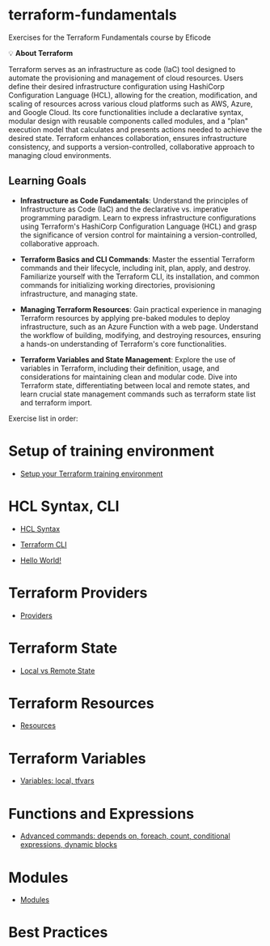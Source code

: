 # terraform-fundamentals

Exercises for the Terraform Fundamentals course by Eficode

💡 **About Terraform**

Terraform serves as an infrastructure as code (IaC) tool designed to automate the provisioning and management of cloud resources. Users define their desired infrastructure configuration using HashiCorp Configuration Language (HCL), allowing for the creation, modification, and scaling of resources across various cloud platforms such as AWS, Azure, and Google Cloud. Its core functionalities include a declarative syntax, modular design with reusable components called modules, and a "plan" execution model that calculates and presents actions needed to achieve the desired state. Terraform enhances collaboration, ensures infrastructure consistency, and supports a version-controlled, collaborative approach to managing cloud environments.

## Learning Goals

   - **Infrastructure as Code Fundamentals**: Understand the principles of Infrastructure as Code (IaC) and the declarative vs. imperative programming paradigm. Learn to express infrastructure configurations using Terraform's HashiCorp Configuration Language (HCL) and grasp the significance of version control for maintaining a version-controlled, collaborative approach.

   - **Terraform Basics and CLI Commands**: Master the essential Terraform commands and their lifecycle, including init, plan, apply, and destroy. Familiarize yourself with the Terraform CLI, its installation, and common commands for initializing working directories, provisioning infrastructure, and managing state.

   - **Managing Terraform Resources**: Gain practical experience in managing Terraform resources by applying pre-baked modules to deploy infrastructure, such as an Azure Function with a web page. Understand the workflow of building, modifying, and destroying resources, ensuring a hands-on understanding of Terraform's core functionalities.

   - **Terraform Variables and State Management**: Explore the use of variables in Terraform, including their definition, usage, and considerations for maintaining clean and modular code. Dive into Terraform state, differentiating between local and remote states, and learn crucial state management commands such as terraform state list and terraform import.

Exercise list in order:

# Setup of training environment
* [Setup your Terraform training environment](setup.md)

# HCL Syntax, CLI

* [HCL Syntax](https://github.com/eficode-academy/terraform-fundamentals/tree/noemi/test-exercises/tf-exercises/HCLSyntax/README.md)

* [Terraform CLI](https://github.com/eficode-academy/terraform-fundamentals/tree/noemi/test-exercises/tf-exercises/TerraformCLI/README.md)

* [Hello World!](https://github.com/eficode-academy/terraform-fundamentals/tree/noemi/test-exercises/tf-exercises/HelloWorld/README.md)

# Terraform Providers
* [Providers](https://github.com/eficode-academy/terraform-fundamentals/tree/noemi/test-exercises/tf-exercises/Providers/README.md)

# Terraform State
* [Local vs Remote State](https://github.com/eficode-academy/terraform-fundamentals/tree/noemi/test-exercises/tf-exercises/State/README.md)

# Terraform Resources
* [Resources](https://github.com/eficode-academy/terraform-fundamentals/tree/noemi/test-exercises/tf-exercises/Resources/README.md)

# Terraform Variables
* [Variables: local, tfvars](https://github.com/eficode-academy/terraform-fundamentals/tree/noemi/test-exercises/tf-exercises/Variables/README.md)

# Functions and Expressions
* [Advanced commands: depends on, foreach, count, conditional expressions, dynamic blocks]()

# Modules
* [Modules](https://github.com/eficode-academy/terraform-fundamentals/tree/noemi/test-exercises/tf-exercises/TFModules/README.md)

# Best Practices
